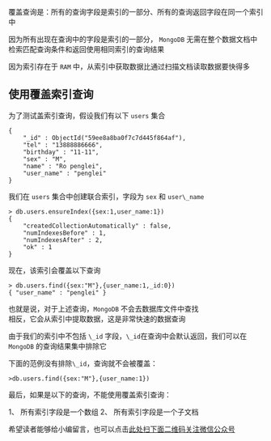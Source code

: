 覆盖查询是：所有的查询字段是索引的一部分、所有的查询返回字段在同一个索引中

因为所有出现在查询中的字段是索引的一部分， `MongoDB` 无需在整个数据文档中检索匹配查询条件和返回使用相同索引的查询结果

因为索引存在于 `RAM` 中，从索引中获取数据比通过扫描文档读取数据要快得多

## 使用覆盖索引查询 ##

为了测试盖索引查询，假设我们有以下 `users` 集合

```
{
    "_id" : ObjectId("59ee8a8ba0f7c7d445f864af"),
    "tel" : "13888886666",
    "birthday" : "11-11",
    "sex" : "M",
    "name" : "Ro penglei",
    "user_name" : "penglei"
}
```

我们在 `users` 集合中创建联合索引，字段为 `sex` 和 `user\_name`

```
> db.users.ensureIndex({sex:1,user_name:1})
{
    "createdCollectionAutomatically" : false,
    "numIndexesBefore" : 1,
    "numIndexesAfter" : 2,
    "ok" : 1
}
```

现在，该索引会覆盖以下查询

```
> db.users.find({sex:"M"},{user_name:1,_id:0})
{ "user_name" : "penglei" }
```

也就是说，对于上述查询，`MongoDB` 不会去数据库文件中查找  
相反，它会从索引中提取数据，这是非常快速的数据查询

由于我们的索引中不包括 `\_id` 字段，`\_id`在查询中会默认返回，我们可以在 `MongoDB` 的查询结果集中排除它

下面的范例没有排除`\_id`，查询就不会被覆盖：

```
>db.users.find({sex:"M"},{user_name:1})
```

最后，如果是以下的查询，不能使用覆盖索引查询：

1、  所有索引字段是一个数组
2、  所有索引字段是一个子文档

希望读者能够给小编留言，也可以点击[此处扫下面二维码关注微信公众号](https://www.ycbbs.vip/?p=28 "此处扫下面二维码关注微信公众号")